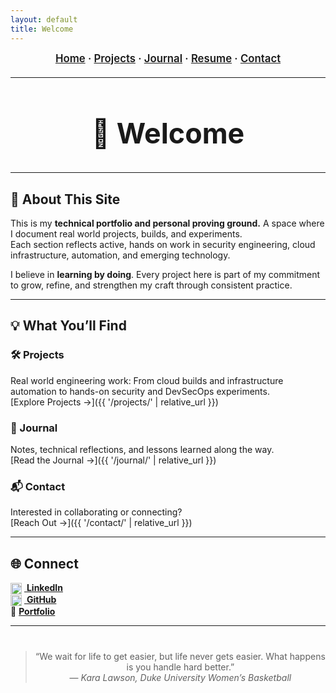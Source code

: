 ```yaml
---
layout: default
title: Welcome
---
```


<!-- ──────────────── NAVIGATION BAR ──────────────── -->
<div align="center" style="font-size:1.05rem; font-weight:600; margin-bottom:20px;">
  <a href="{{ '/' | relative_url }}">Home</a> ·
  <a href="{{ '/projects/' | relative_url }}">Projects</a> ·
  <a href="{{ '/journal/' | relative_url }}">Journal</a> ·
  <a href="{{ '/resume/' | relative_url }}">Resume</a> ·
  <a href="{{ '/contact/' | relative_url }}">Contact</a>
</div>

---

<!-- ──────────────── HERO / TITLE SECTION ──────────────── -->
<div align="center" style="margin-top:35px; margin-bottom:35px;">

<h1 style="font-size:2.8rem; margin-bottom:0;">👋 Welcome</h1>

</div>

---

## 🧭 About This Site

This is my **technical portfolio and personal proving ground.** A space where I document real world projects, builds, and experiments.  
Each section reflects active, hands on work in security engineering, cloud infrastructure, automation, and emerging technology.

I believe in **learning by doing**. Every project here is part of my commitment to grow, refine, and strengthen my craft through consistent practice.

---

## 💡 What You’ll Find

### 🛠️ Projects  
Real world engineering work: From cloud builds and infrastructure automation to hands-on security and DevSecOps experiments.  
[Explore Projects →]({{ '/projects/' | relative_url }})

### 📓 Journal  
Notes, technical reflections, and lessons learned along the way.  
[Read the Journal →]({{ '/journal/' | relative_url }})


### 📬 Contact  
Interested in collaborating or connecting?  
[Reach Out →]({{ '/contact/' | relative_url }})

---

## 🌐 Connect

[<img src="https://cdn.jsdelivr.net/gh/simple-icons/simple-icons/icons/linkedin.svg" alt="LinkedIn" width="18" height="18" style="vertical-align:middle; margin-right:4px;"/> **LinkedIn**](https://linkedin.com/in/kristophertaylorsec)  
[<img src="https://cdn.jsdelivr.net/gh/simple-icons/simple-icons/icons/github.svg" alt="GitHub" width="18" height="18" style="vertical-align:middle; margin-right:4px;"/> **GitHub**](https://github.com/KristopherTaylorSec)  
📘 **[Portfolio](https://kristophertaylorsec.github.io)**



---

<div align="center" style="margin-top:40px;">

> “We wait for life to get easier, but life never gets easier. What happens is you handle hard better.”  
> — *Kara Lawson, Duke University Women’s Basketball*

</div>
